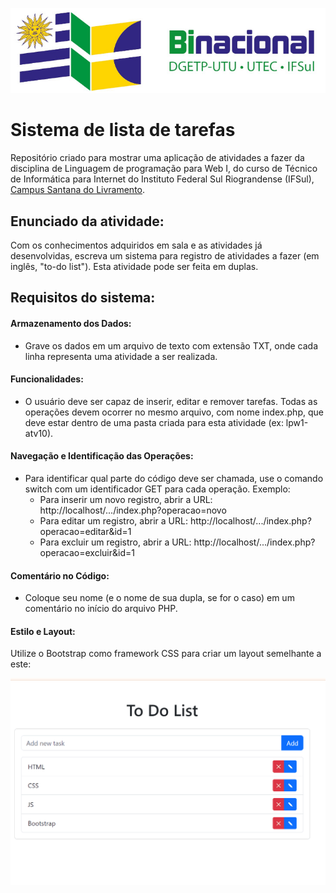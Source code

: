 <p align="center">
    <a href="http://www.santana.ifsul.edu.br/" target="_blank">
    <img src="IFSul-banner.jpg">
    </a>
</p>

# Sistema de lista de tarefas

Repositório criado para mostrar uma aplicação de atividades a fazer da disciplina de Linguagem de programação para Web I, do curso de Técnico de Informática para Internet do
Instituto Federal Sul Riograndense (IFSul), [Campus Santana do Livramento](http://www.santana.ifsul.edu.br/).


## Enunciado da atividade: 

Com os conhecimentos adquiridos em sala e as atividades já desenvolvidas, escreva um sistema para registro de atividades a fazer (em inglês, "to-do list"). Esta atividade pode ser feita em duplas.

## Requisitos do sistema:

#### Armazenamento dos Dados:

- Grave os dados em um arquivo de texto com extensão TXT, onde cada linha representa uma atividade a ser realizada.

#### Funcionalidades:

- O usuário deve ser capaz de inserir, editar e remover tarefas. Todas as operações devem ocorrer no mesmo arquivo, com nome index.php, que deve estar dentro de uma pasta criada para esta atividade (ex: lpw1-atv10).

#### Navegação e Identificação das Operações:

- Para identificar qual parte do código deve ser chamada, use o comando switch com um identificador GET para cada operação. Exemplo:
  - Para inserir um novo registro, abrir a URL: http://localhost/.../index.php?operacao=novo
  - Para editar um registro, abrir a URL: http://localhost/.../index.php?operacao=editar&id=1
  - Para excluir um registro, abrir a URL: http://localhost/.../index.php?operacao=excluir&id=1

#### Comentário no Código:

- Coloque seu nome (e o nome de sua dupla, se for o caso) em um comentário no início do arquivo PHP.

#### Estilo e Layout:

Utilize o Bootstrap como framework CSS para criar um layout semelhante a este:

<p align="center">
    <img src="todolist.gif">
</p>
